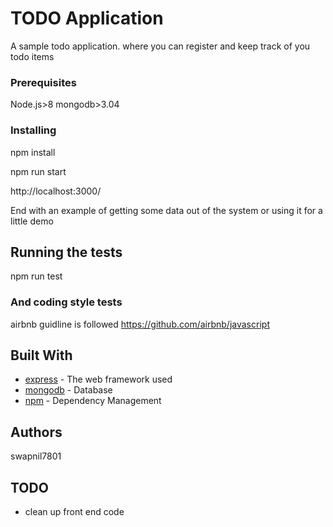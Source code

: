 # TODO Application


A sample todo application. where you can register and keep track of you todo items


### Prerequisites

Node.js>8
mongodb>3.04
### Installing
npm install

npm run start

http://localhost:3000/

End with an example of getting some data out of the system or using it for a little demo

## Running the tests

npm run test




### And coding style tests
airbnb guidline is followed
https://github.com/airbnb/javascript




## Built With

* [express](https://expressjs.com/en/guide/routing.html) - The web framework used
* [mongodb](https://www.mongodb.com/) - Database
* [npm](https://www.npmjs.com/) - Dependency Management

## Authors
swapnil7801

## TODO
* clean up front end code
